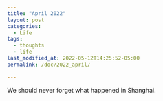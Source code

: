 ```yaml
---
title: "April 2022"
layout: post
categories:
  - Life
tags:
  - thoughts
  - life
last_modified_at: 2022-05-12T14:25:52-05:00
permalink: /doc/2022_april/

---
```


We should never forget what happened in Shanghai.